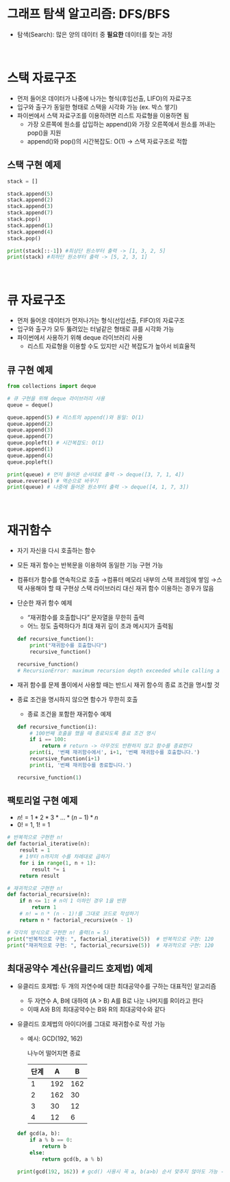 # 그래프 탐색 알고리즘: DFS/BFS

- 탐색(Search): 많은 양의 데이터 중 **필요한** 데이터를 찾는 과정


<br> 

# 스택 자료구조

- 먼저 들어온 데이터가 나중에 나가는 형식(후입선출, LIFO)의 자료구조
- 입구와 출구가 동일한 형태로 스택을 시각화 가능 (ex. 박스 쌓기)
- 파이썬에서 스택 자료구조를 이용하려면 리스트 자료형을 이용하면 됨
    - 가장 오른쪽에 원소를 삽입하는 append()와 가장 오른쪽에서 원소를 꺼내는 pop()을 지원
    - append()와 pop()의 시간복잡도: O(1) → 스택 자료구조로 적합
    
    
## 스택 구현 예제

```python
stack = []

stack.append(5)
stack.append(2)
stack.append(3)
stack.append(7)
stack.pop()
stack.append(1)
stack.append(4)
stack.pop()

print(stack[::-1]) #최상단 원소부터 출력 -> [1, 3, 2, 5]
print(stack) #최하단 원소부터 출력 -> [5, 2, 3, 1]
```

<br>

# 큐 자료구조

- 먼저 들어온 데이터가 먼저나가는 형식(선입선출, FIFO)의 자료구조
- 입구와 출구가 모두 뚫려있는 터널같은 형태로 큐를 시각화 가능
- 파이썬에서 사용하기 위해 deque 라이브러리 사용
    - 리스트 자료형을 이용할 수도 있지만 시간 복잡도가 높아서 비효율적


## 큐 구현 예제

```python
from collections import deque

# 큐 구현을 위해 deque 라이브러리 사용
queue = deque()

queue.append(5) # 리스트의 append()와 동일: O(1)
queue.append(2)
queue.append(3)
queue.append(7)
queue.popleft() # 시간복잡도: O(1)
queue.append(1)
queue.append(4)
queue.popleft()

print(queue) # 먼저 들어온 순서대로 출력 -> deque([3, 7, 1, 4])
queue.reverse() # 역순으로 바꾸기
print(queue) # 나중에 들어온 원소부터 출력 -> deque([4, 1, 7, 3])
```

<br>

# 재귀함수

- 자기 자신을 다시 호출하는 함수
- 모든 재귀 함수는 반복문을 이용하여 동일한 기능 구현 가능
- 컴퓨터가 함수를 연속적으로 호출 →컴퓨터 메모리 내부의 스택 프레임에 쌓임 →스택 사용해야 할 때 구현상 스택 라이브러리 대신 재귀 함수 이용하는 경우가 많음
- 단순한 재귀 함수 예제
    - “재귀함수를 호출합니다” 문자열을 무한히 출력
    - 어느 정도 출력하다가 최대 재귀 깊이 초과 메시지가 출력됨
    
    ```python
    def recursive_function():
    	print("재귀함수를 호출합니다")
    	recursive_function()
    
    recursive_function()
    # RecursionError: maximum recursion depth exceeded while calling a Python object
    ```
    
- 재귀 함수를 문제 풀이에서 사용할 때는 반드시 재귀 함수의 종료 조건을 명시할 것
- 종료 조건을 명시하지 않으면 함수가 무한히 호출
    - 종료 조건을 포함한 재귀함수 예제
    
    ```python
    def recursive_function(i):
    	# 100번째 호출을 했을 때 종료되도록 종료 조건 명시
    	if i == 100:
    		return # return -> 아무것도 반환하지 않고 함수를 종료한다 
    	print(i, '번째 재귀함수에서', i+1, '번째 재귀함수를 호출합니다.')
    	recursive_function(i+1)
    	print(i, '번째 재귀함수를 종료합니다.')
    
    recursive_function(1)
    
    ```
    

## 팩토리얼 구현 예제

- $n! = 1*2*3*...*(n-1)*n$
- 0! = 1, 1! = 1

```python
# 반복적으로 구현한 n!
def factorial_iterative(n):
	result = 1
	# 1부터 n까지의 수를 차례대로 곱하기
	for i in range(1, n + 1):
		result *= i
	return result

# 재귀적으로 구현한 n!
def factorial_recursive(n):
	if n <= 1: # n이 1 이하인 경우 1을 반환
		return 1
	# n! = n * (n - 1)!를 그대로 코드로 작성하기
	return n * factorial_recursive(n - 1)

# 각각의 방식으로 구현한 n! 출력(n = 5)
print("반복적으로 구현: ", factorial_iterative(5))  # 반복적으로 구현: 120
print("재귀적으로 구현: ", factorial_recursive(5))  # 재귀적으로 구현: 120
```

## 최대공약수 계산(유클리드 호제법) 예제

- 유클리드 호제법: 두 개의 자연수에 대한 최대공약수를 구하는 대표적인 알고리즘
    - 두 자연수 A, B에 대하여 (A > B) A를 B로 나눈 나머지를 R이라고 한다
    - 이때 A와 B의 최대공약수는 B와 R의 최대공약수와 같다
- 유클리드 호제법의 아이디어를 그대로 재귀함수로 작성 가능
    - 예시: GCD(192, 162)
        
        나누어 떨어지면 종료
        
        | 단계 | A | B |
        | --- | --- | --- |
        | 1 | 192 | 162 |
        | 2 | 162 | 30 |
        | 3 | 30 | 12 |
        | 4 | 12 | 6 |
    
    ```python
    def gcd(a, b):
    	if a % b == 0:
    		return b
    	else:
    		return gcd(b, a % b)
    
    print(gcd(192, 162)) # gcd() 사용시 꼭 a, b(a>b) 순서 맞추지 않아도 가능 -> 6
    ```